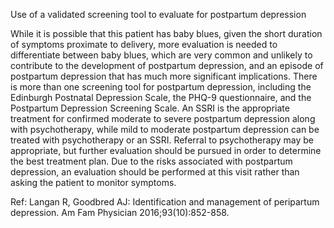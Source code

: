 Use of a validated screening tool to evaluate for postpartum depression

While it is possible that this patient has baby blues, given the short duration of symptoms proximate to delivery, more evaluation is needed to differentiate between baby blues, which are very common and unlikely to contribute to the development of postpartum depression, and an episode of postpartum depression that has much more significant implications. There is more than one screening tool for postpartum depression, including the Edinburgh Postnatal Depression Scale, the PHQ-9 questionnaire, and the Postpartum Depression Screening Scale. An SSRI is the appropriate treatment for confirmed moderate to severe postpartum depression along with psychotherapy, while mild to moderate postpartum depression can be treated with psychotherapy or an SSRI. Referral to psychotherapy may be appropriate, but further evaluation should be pursued in order to determine the best treatment plan. Due to the risks associated with postpartum depression, an evaluation should be performed at this visit rather than asking the patient to monitor symptoms.

Ref: Langan R, Goodbred AJ: Identification and management of peripartum depression. Am Fam Physician 2016;93(10):852-858.